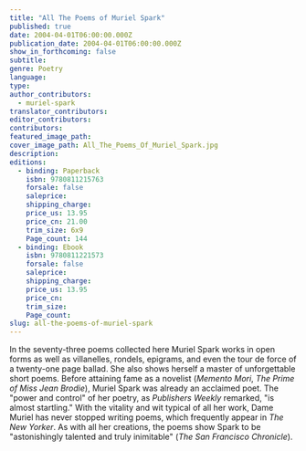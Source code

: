 ```yaml
---
title: "All The Poems of Muriel Spark"
published: true
date: 2004-04-01T06:00:00.000Z
publication_date: 2004-04-01T06:00:00.000Z
show_in_forthcoming: false
subtitle:
genre: Poetry
language:
type:
author_contributors:
  - muriel-spark
translator_contributors:
editor_contributors:
contributors:
featured_image_path:
cover_image_path: All_The_Poems_Of_Muriel_Spark.jpg
description:
editions:
  - binding: Paperback
    isbn: 9780811215763
    forsale: false
    saleprice:
    shipping_charge:
    price_us: 13.95
    price_cn: 21.00
    trim_size: 6x9
    Page_count: 144
  - binding: Ebook
    isbn: 9780811221573
    forsale: false
    saleprice:
    shipping_charge:
    price_us: 13.95
    price_cn:
    trim_size:
    Page_count:
slug: all-the-poems-of-muriel-spark
---
```


In the seventy-three poems collected here Muriel Spark works in open forms as well as villanelles, rondels, epigrams, and even the tour de force of a twenty-one page ballad. She also shows herself a master of unforgettable short poems. Before attaining fame as a novelist (_Memento Mori_, _The Prime of Miss Jean Brodie_), Muriel Spark was already an acclaimed poet. The "power and control" of her poetry, as _Publishers Weekly_ remarked, "is almost startling." With the vitality and wit typical of all her work, Dame Muriel has never stopped writing poems, which frequently appear in _The New Yorker_. As with all her creations, the poems show Spark to be "astonishingly talented and truly inimitable" (_The San Francisco Chronicle_).


